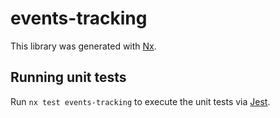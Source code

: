 # events-tracking

This library was generated with [Nx](https://nx.dev).

## Running unit tests

Run `nx test events-tracking` to execute the unit tests via [Jest](https://jestjs.io).
